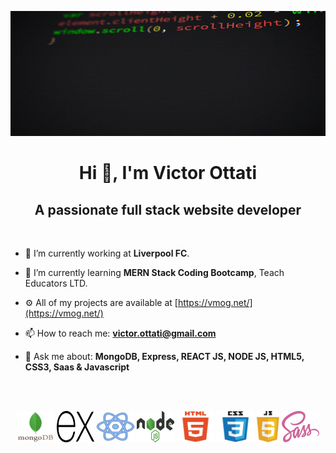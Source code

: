 
<p align="center">
    <img width="100%" height="200px" src="images/giphy.gif" alt="image" />
</p>

<h1 align="center">Hi 👋, I'm Victor Ottati</h1>
<h2 align="center">A passionate full stack website developer</h2>
<br />

- 🔭 I’m currently working at **Liverpool FC**.

- 🌱 I’m currently learning **MERN Stack Coding Bootcamp**, Teach Educators LTD.

- ⚙️ All of my projects are available at [https://vmog.net/](https://vmog.net/)  

- 📫 How to reach me: **victor.ottati@gmail.com**  

- 💬 Ask me about: **MongoDB, Express, REACT JS, NODE JS, HTML5, CSS3, Saas & Javascript**
<br>

<br>
<p align="center">
    <img height="50" width="60" src="images/mongodb.svg" alt="logo html5" />
    <img height="50" width="60" src="images/express.svg" alt="logo css3" />
    <img height="50" width="60" src="images/react.svg" alt="logo javascript" />
    <img height="50" width="60" src="images/nodejs.svg" alt="logo javascript" />
    <img height="50" width="60" src="images/html5.svg" alt="logo html5" />
    <img height="50" width="60" src="images/css3.svg" alt="logo css3" />
    <img height="50"  src="images/javascript.svg" alt="logo javascript" />
    <img height="50" width="60" src="images/sass.svg" alt="logo javascript" />
</p>
